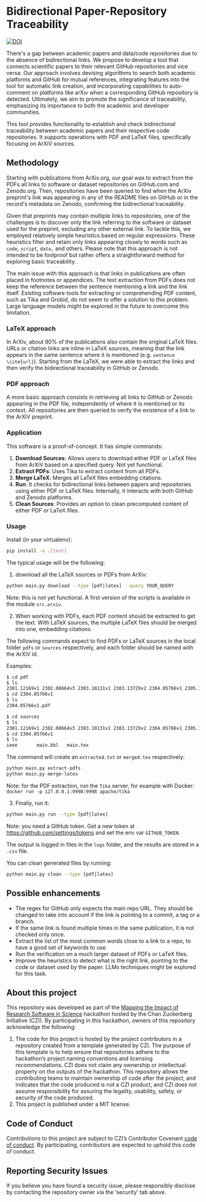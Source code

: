 # Bidirectional Paper-Repository Traceability

[![DOI](https://zenodo.org/badge/DOI/10.5281/zenodo.10303607.svg)](https://doi.org/10.5281/zenodo.10303607)

There's a gap between academic papers and data/code repositories due to the absence of bidirectional links. We propose to develop a tool that connects scientific papers to their relevant GitHub repositories and vice versa. Our approach involves devising algorithms to search both academic platforms and GitHub for mutual references, integrating features into the tool for automatic link creation, and incorporating capabilities to auto-comment on platforms like arXiv when a corresponding GitHub repository is detected. Ultimately, we aim to promote the significance of traceability, emphasizing its importance to both the academic and developer communities.

This tool provides functionality to establish and check bidirectional traceability between academic papers and their respective code repositories. It supports operations with PDF and LaTeX files, specifically focusing on ArXiV sources.

## Methodology

Starting with publications from ArXiv.org, our goal was to extract from the PDFs all links to software or dataset repositories on GitHub.com and Zenodo.org. Then, repositories have been queried to find when the ArXiv preprint's link was appearing in any of the README files on GitHub or in the record's metadata on Zenodo, confirming the bidirectional traceability.

Given that preprints may contain multiple links to repositories, one of the challenges is to discover only the link referring to the software or dataset used for the preprint, excluding any other external link. To tackle this, we employed relatively simple heuristics based on regular expressions. These heuristics filter and retain only links appearing closely to words such as `code`, `script`, `data,` and others.
Please note that this approach is not intended to be foolproof but rather offers a straightforward method for exploring basic traceability.

The main issue with this approach is that links in publications are often placed in footnotes or appendices. The text extraction from PDFs does not keep the reference between the sentence mentioning a link and the link itself. Existing software tools for extracting or comprehending PDF content, such as Tika and Grobid, do not seem to offer a solution to this problem. Large language models might be explored in the future to overcome this limitation.

### LaTeX approach

In ArXiv, about 90% of the publications also contain the original LaTeX files. URLs or citation links are inline in LaTeX sources, meaning that the link appears in the same sentence where it is mentioned (e.g. `sentence \cite{url}`). Starting from the LaTeX, we were able to extract the links and then verify the bidirectional traceability in GitHub or Zenodo.

### PDF approach

A more basic approach consists in retrieving all links to GitHub or Zenodo appearing in the PDF file, independently of where it is mentioned or its context. All repositories are then queried to verify the existence of a link to the ArXiV preprint.

### Application

This software is a proof-of-concept. It has simple commands:

1. **Download Sources**: Allows users to download either PDF or LaTeX files from ArXiV based on a specified query. Not yet functional.
2. **Extract PDFs**: Uses Tika to extract content from all PDFs.
3. **Merge LaTeX**: Merges all LaTeX files embedding citations.
4. **Run**: It checks for bidirectional links between papers and repositories using either PDF or LaTeX files. Internally, it interacts with both GitHub and Zenodo platforms.
5. **Clean Sources**: Provides an option to clean precomputed content of either PDF or LaTeX files.

### Usage

Install (in your virtualenv):

```bash
pip install -e .[test]
```

The typical usage will be the following:

1. download all the LaTeX sources or PDFs from ArXiv:

```bash
python main.py download --type [pdf|latex] --query YOUR_QUERY
```
Note: this is not yet functional. A first version of the scripts is available in the module `src.arxiv`.

2. When working with PDFs, each PDF content should be extracted to get the text. With LaTeX sources,
the multiple LaTeX files should be merged into one, embedding citations.

The following commands expect to find PDFs or LaTeX sources in the local folder `pdfs` or `sources` respectively,
and each folder should be named with the ArXiV id.

Examples:

```bash
$ cd pdf
$ ls
2301.12169v1 2302.08664v3 2303.10131v1 2303.13729v2 2304.05766v1 2305.16365v1 2306.10019v1 2307.04291v1 2308.09637v2 2308.12079v1 2309.04197v1 2302.05564v1 2303.09727v1 2303.10439v2 2303.15684v1 2304.14628v2 2305.16591v1 2306.10021v1 2307.10793v1 2308.09940v1 2309.03914v1
$ cd 2304.05766v1
$ ls
2304.05766v1.pdf
```

```bash
$ cd sources
$ ls
2301.12169v1 2302.08664v3 2303.10131v1 2303.13729v2 2304.05766v1 2305.16365v1 2306.10019v1 2307.04291v1 2308.09637v2 2308.12079v1 2309.04197v1 2302.05564v1 2303.09727v1 2303.10439v2 2303.15684v1 2304.14628v2 2305.16591v1 2306.10021v1 2307.10793v1 2308.09940v1 2309.03914v1
$ cd 2304.05766v1
$ ls
ieee       main.bbl   main.tex
```

The command will create an `extracted.txt` or `merged.tex` respectively:

```bash
python main.py extract-pdfs
python main.py merge-latex
```
Note: for the PDF extraction, run the `Tika` server, for example with Docker: `docker run -p 127.0.0.1:9998:9998 apache/tika`

3. Finally, run it:
```bash
python main.py run --type [pdf|latex]
```
Note: you need a GitHub token. Get a new token at https://github.com/settings/tokens and set the env var `GITHUB_TOKEN`.

The output is logged in files in the `logs` folder, and the results are stored in a `.csv` file.

You can clean generated files by running:
```bash
python main.py clean --type [pdf|latex]
```

## Possible enhancements

* The regex for GitHub only expects the main repo URL. They should be changed to take into account if the link
is pointing to a commit, a tag or a branch.
* If the same link is found multiple times in the same publication, it is not checked only once.
* Extract the list of the most common words close to a link to a repo, to have a good set of keywords to use.
* Run the verification on a much larger dataset of PDFs or LaTeX files.
* Improve the heuristics to detect what is the right link, pointing to the code or dataset used by the paper. LLMs techniques might be explored for this task.

## About this project

This repository was developed as part of the [Mapping the Impact of Research Software in Science](https://github.com/chanzuckerberg/software-impact-hackathon-2023) hackathon hosted by the Chan Zuckerberg Initiative (CZI). By participating in this hackathon, owners of this repository acknowledge the following:
1. The code for this project is hosted by the project contributors in a repository created from a template generated by CZI. The purpose of this template is to help ensure that repositories adhere to the hackathon’s project naming conventions and licensing recommendations.  CZI does not claim any ownership or intellectual property on the outputs of the hackathon. This repository allows the contributing teams to maintain ownership of code after the project, and indicates that the code produced is not a CZI product, and CZI does not assume responsibility for assuring the legality, usability, safety, or security of the code produced.
2. This project is published under a MIT license.

## Code of Conduct

Contributions to this project are subject to CZI’s Contributor Covenant [code of conduct](https://github.com/chanzuckerberg/.github/blob/master/CODE_OF_CONDUCT.md). By participating, contributors are expected to uphold this code of conduct.

## Reporting Security Issues

If you believe you have found a security issue, please responsibly disclose by contacting the repository owner via the ‘security’ tab above.
